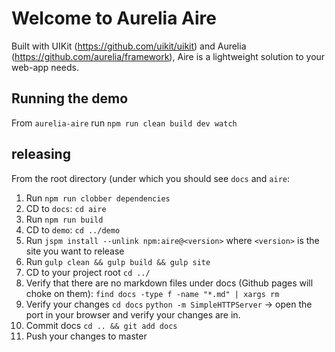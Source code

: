 # Welcome to Aurelia Aire

Built with UIKit (https://github.com/uikit/uikit) and Aurelia (https://github.com/aurelia/framework), Aire is a lightweight solution to your web-app needs.


## Running the demo
From `aurelia-aire` run `npm run clean build dev watch`

## releasing
From the root directory (under which you should see `docs` and `aire`:
1. Run `npm run clobber dependencies`
1. CD to `docs`: `cd aire`
1. Run `npm run build`
1. CD to `demo`: `cd ../demo`
1. Run `jspm install --unlink npm:aire@<version>` where `<version>` is the site you want to release
1. Run `gulp clean && gulp build && gulp site`
1. CD to your project root `cd ../`
1. Verify that there are no markdown files under docs (Github pages will choke on them): `find docs -type f -name "*.md" | xargs rm`
1. Verify your changes `cd docs` `python -m SimpleHTTPServer` -> open the port in your browser and verify your changes are in.
1. Commit docs `cd .. && git add docs`
1. Push your changes to master

